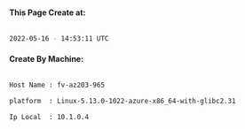 
   
#### This Page Create at:

```bash

2022-05-16 - 14:53:11 UTC

```

#### Create By Machine:

```bash

Host Name : fv-az203-965

platform  : Linux-5.13.0-1022-azure-x86_64-with-glibc2.31

Ip Local  : 10.1.0.4

```

